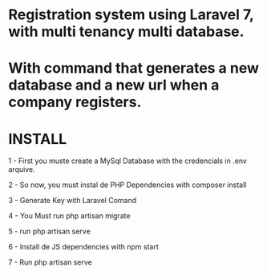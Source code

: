 # Registration system using Laravel 7, with multi tenancy multi database. 

# With command that generates a new database and a new url when a company registers.

# INSTALL

1 - First you muste create a MySql Database with the credencials in .env arquive.

2 - So now, you must instal de PHP Dependencies with composer install

3 - Generate Key with Laravel Comand

4 - You Must run php artisan migrate

5 - run php artisan serve

6 - Install de JS dependencies with npm start

7 - Run php artisan serve
